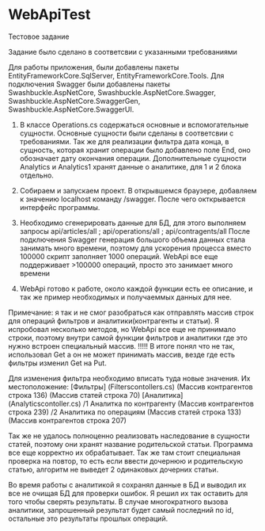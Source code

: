 # WebApiTest
Тестовое задание

Задание было сделано в соответсвии с указанными требованиями

Для работы приложения, были добавлены пакеты EntityFrameworkCore.SqlServer, EntityFrameworkCore.Tools.
Для подключения Swagger были добавлены пакеты Swashbuckle.AspNetCore, Swashbuckle.AspNetCore.Swagger, Swashbuckle.AspNetCore.SwaggerGen, Swashbuckle.AspNetCore.SwaggerUI.

1. В классе Operations.cs содержаться основные и вспомогательные сущности.
  Основные сущности были сделаны в соответсвии с требованиями.
  Так же для реализации фильтра дата конца, в сущность, которая хранит операции было добавлено поле End, оно обозначает дату окончания операции.
    Дополнительные сущности Analytics и Analytics1 хранят данные о аналитике, для 1 и 2 блока отдельно.

2. Собираем и запускаем проект.
  В открывшемся браузере, добавляем к значению localhost команду /swagger. После чего окткрывается интерфейс программы.

3. Необходимо сгенерировать данные для БД, для этого выполняем запросы api/articles/all ; api/operations/all ; api/contragents/all
  После подключения Swagger генерация большого объема данных стала занимать много времени, поэтому для ускорения процесса вместо 100000 скрипт заполняет 1000 операций.
  WebApi все еще поддерживает >100000 операций, просто это занимает много времени

4. WebApi готово к работе, около каждой функции есть ее описание, и так же пример необходимых и получаеммых данных для нее.
  
  Примечание: я так и не смог разобраться как отправлять массив строк для операций фильтров и аналитики(контрагенты и статьи).
  Я испробовал несколько методов, но WebApi все еще не принимало строки, поэтому внутри самой функции фильтров и аналитики где это нужно встроен специальный массив.
  !!!!!
  В итоге понял что не так, использовал Get а он не может принимать массив, везде где есть фильтры изменил Get на Put.
  
  
  Для изменения фильтра необходимо вписать туда новые значения. Их местоположение:
  [Фильтры]  (Filterscontollers.cs) 
	(Массив контрагентов строка 136)
  (Массив статей строка 70)
  [Аналитика]
  (Analyticscontoller.cs)
  /1
  Аналитка по контрагенту
  (Массив контрагентов строка 239)
  /2 
  Аналитика по операциям 
  (Массив статей строка 133)
  (Массив контрагентов строка 207)
  
  Так же не удалось полноценно реализовать наследование в сущности статей, поэтому они хранят название родительской статьи. Программа все еще корректно их обрабатывает.
  Так же там стоит специальная проверка на повтор, то есть если ввести дочернюю и родительскую статью, алгоритм не выведет 2 одинаковых дочерних статьи.
  
  Во время работы с аналитикой я сохранял данные в БД и выводил их все не очищая БД для проверки ошибок. Я решил их так оставить для того чтобы сверять результаты.
  В случае многократного вызова аналитики, запрошенный результат будет самый последний по id, остальные это результаты прошлых операций.
